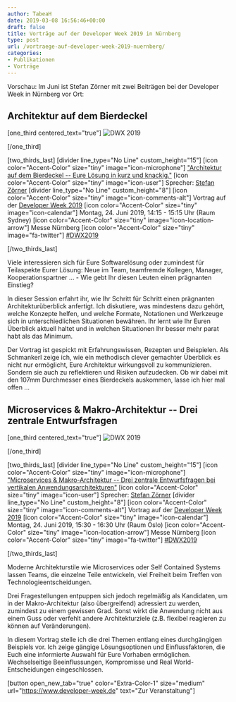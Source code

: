 ```yaml
---
author: TabeaH
date: 2019-03-08 16:56:46+00:00
draft: false
title: Vorträge auf der Developer Week 2019 in Nürnberg
type: post
url: /vortraege-auf-developer-week-2019-nuernberg/
categories:
- Publikationen
- Vorträge
---
```





Vorschau: Im Juni ist Stefan Zörner mit zwei Beiträgen bei der Developer Week in Nürnberg vor Ort:






## Architektur auf dem Bierdeckel










[one_third centered_text="true"]
![DWX 2019](https://www.embarc.de/wp-content/uploads/2019/02/DWX19_Logo_180x180.png)

[/one_third]



[two_thirds_last]
[divider line_type="No Line" custom_height="15"]
[icon color="Accent-Color" size="tiny" image="icon-microphone"] ["Architektur auf dem Bierdeckel -- Eure Lösung in kurz und knackig."](https://www.developer-week.de/programm-2019/#/talk/architektur-auf-dem-bierdeckel-eure-losung-in-kurz-und-knackig)
[icon color="Accent-Color" size="tiny" image="icon-user"] Sprecher: [Stefan Zörner](https://www.embarc.de/stefan-zoerner/)
[divider line_type="No Line" custom_height="8"]
[icon color="Accent-Color" size="tiny" image="icon-comments-alt"] Vortrag auf der [Developer Week 2019](https://www.developer-week.de)
[icon color="Accent-Color" size="tiny" image="icon-calendar"] Montag, 24. Juni 2019, 14:15 - 15:15 Uhr (Raum Sydney)
[icon color="Accent-Color" size="tiny" image="icon-location-arrow"] Messe Nürnberg
[icon color="Accent-Color" size="tiny" image="fa-twitter"] [#DWX2019](https://twitter.com/developer_week)

[/two_thirds_last]





Viele interessieren sich für Eure Softwarelösung oder zumindest für Teilaspekte Eurer Lösung: Neue im Team, teamfremde Kollegen, Manager, Kooperationspartner ... - Wie gebt Ihr diesen Leuten einen prägnanten Einstieg?




In dieser Session erfahrt ihr, wie Ihr Schritt für Schritt einen prägnanten Architekturüberblick anfertigt. Ich diskutiere, was mindestens dazu gehört, welche Konzepte helfen, und welche Formate, Notationen und Werkzeuge sich in unterschiedlichen Situationen bewähren. Ihr lernt wie Ihr Euren Überblick aktuell haltet und in welchen Situationen Ihr besser mehr parat habt als das Minimum.




Der Vortrag ist gespickt mit Erfahrungswissen, Rezepten und Beispielen. Als Schmankerl zeige ich, wie ein methodisch clever gemachter Überblick es nicht nur ermöglicht, Eure Architektur wirkungsvoll zu kommunizieren. Sondern sie auch zu reflektieren und Risiken aufzudecken. Ob wir dabei mit den 107mm Durchmesser eines Bierdeckels auskommen, lasse ich hier mal offen ...












## Microservices & Makro-Architektur -- Drei zentrale Entwurfsfragen










[one_third centered_text="true"]
![DWX 2019](https://www.embarc.de/wp-content/uploads/2019/02/DWX19_Logo_180x180.png)

[/one_third]



[two_thirds_last]
[divider line_type="No Line" custom_height="15"]
[icon color="Accent-Color" size="tiny" image="icon-microphone"] ["Microservices & Makro-Architektur -- Drei zentrale Entwurfsfragen bei vertikalen Anwendungsarchitekturen"](https://www.developer-week.de/programm-2019/#/talk/microservices-makro-architektur-drei-zentrale-entwurfsfragen-bei-vertikalen-anwendungsarchitekturen)
[icon color="Accent-Color" size="tiny" image="icon-user"] Sprecher: [Stefan Zörner](https://www.embarc.de/stefan-zoerner/)
[divider line_type="No Line" custom_height="8"]
[icon color="Accent-Color" size="tiny" image="icon-comments-alt"] Vortrag auf der [Developer Week 2019](https://www.developer-week.de)
[icon color="Accent-Color" size="tiny" image="icon-calendar"] Montag, 24. Juni 2019, 15:30 - 16:30 Uhr (Raum Oslo)
[icon color="Accent-Color" size="tiny" image="icon-location-arrow"] Messe Nürnberg
[icon color="Accent-Color" size="tiny" image="fa-twitter"] [#DWX2019](https://twitter.com/developer_week)

[/two_thirds_last]





Moderne Architekturstile wie Microservices oder Self Contained Systems lassen Teams, die einzelne Teile entwickeln, viel Freiheit beim Treffen von Technologieentscheidungen.




Drei Fragestellungen entpuppen sich jedoch regelmäßig als Kandidaten, um in der Makro-Architektur (also übergreifend) adressiert zu werden, zumindest zu einem gewissen Grad. Sonst wirkt die Anwendung nicht aus einem Guss oder verfehlt andere Architekturziele (z.B. flexibel reagieren zu können auf Veränderungen).




In diesem Vortrag stelle ich die drei Themen entlang eines durchgängigen Beispiels vor. Ich zeige gängige Lösungsoptionen und Einflussfaktoren, die Euch eine informierte Auswahl für Eure Vorhaben ermöglichen. Wechselseitige Beeinflussungen, Kompromisse und Real World-Entscheidungen eingeschlossen.







[button open_new_tab="true" color="Extra-Color-1" size="medium" url="https://www.developer-week.de" text="Zur Veranstaltung"]











